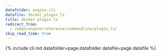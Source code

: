 ```yaml
---
datafolder: engine-cli
datafile: docker_plugin_ls
title: docker plugin ls
redirect_from:
  - /edge/engine/reference/commandline/plugin_ls/
skip_read_time: true
---
```

<!--
Sorry, but the contents of this page are automatically generated from
Docker's source code. If you want to suggest a change to the text that appears
here, you'll need to find the string by searching this repo:

https://github.com/docker/cli
-->
{% include cli.md datafolder=page.datafolder datafile=page.datafile %}
